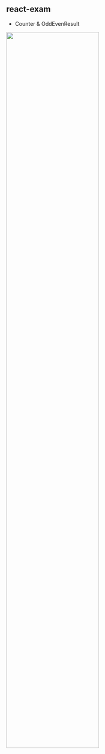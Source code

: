 ## react-exam
- Counter & OddEvenResult

<img width="70%" src="https://user-images.githubusercontent.com/90893579/167255998-1f1200e9-07bd-40ed-ba36-b5b5dc2074a8.png">

